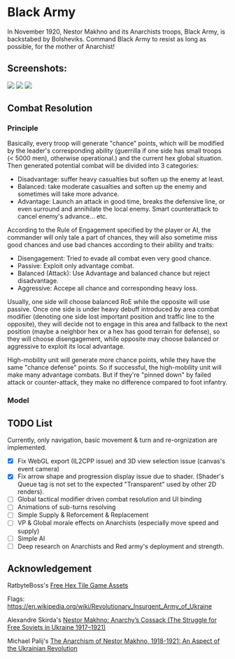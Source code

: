 # Black Army

In November 1920, Nestor Makhno and its Anarchists troops, Black Army, is backstabed by Bolsheviks. Command Black Army to resist as long as possible, for the mother of Anarchist!

## Screenshots:

<img src="https://img.itch.zone/aW1hZ2UvMjE5Nzg1MS8xMjk4OTE5NS5wbmc=/original/z%2FDlKP.png">
<img src="https://img.itch.zone/aW1hZ2UvMjE5Nzg1MS8xMjk4OTE5Ni5wbmc=/original/z6zZ9C.png">
<img src="https://img.itch.zone/aW1hZ2UvMjE5Nzg1MS8xMjk4OTE5NC5wbmc=/original/rU4BX4.png">

## Combat Resolution

### Principle

Basically, every troop will generate "chance" points, which will be modified by the leader's corresponding ability (guerrilla if one side has small troops (< 5000 men), otherwise operational.) and the current hex global situation. Then generated potential combat will be divided into 3 categories:

- Disadvantage: suffer heavy casualties but soften up the enemy at least.
- Balanced: take moderate casualties and soften up the enemy and sometimes will take more advance.
- Advantage: Launch an attack in good time, breaks the defensive line, or even surround and annihilate the local enemy. Smart counterattack to cancel enemy's advance... etc.

According to the Rule of Engagement specified by the player or AI, the commander will only tale a part of chances, they will also sometime miss good chances and use bad chances according to their ability and traits:

- Disengagement: Tried to evade all combat even very good chance.
- Passive: Exploit only advantage combat.
- Balanced (Attack): Use Advantage and balanced chance but reject disadvantage.
- Aggressive: Accepe all chance and corresponding heavy loss.

Usually, one side will choose balanced RoE while the opposite will use passive. Once one side is under heavy debuff introduced by area combat modifier (denoting one side lost important position and traffic line to the opposite), they will decide not to engage in this area and fallback to the next position (maybe a neighbor hex or a hex has good terrain for defense), so they will choose disengagement, while opposite may choose balanced or aggressive to exploit its local advantage.

High-mobility unit will generate more chance points, while they have the same "chance defense" points. So if successful, the high-mobility unit will make many advantage combats. But if they're "pinned down" by failed attack or counter-attack, they make no difference compared to foot infantry.

### Model

## TODO List

Currently, only navigation, basic movement & turn and re-orgnization are implemented. 

- [x] Fix WebGL export (IL2CPP issue) and 3D view selection issue (canvas's event camera)
- [x] Fix arrow shape and progression display issue due to shader. (Shader's Queue tag is not set to the expected "Transparent" used by other 2D renders).
- [ ] Global tactical modifier driven combat resolution and UI binding
- [ ] Animations of sub-turns resolving
- [ ] Simple Supply & Reforcement & Replacement
- [ ] VP & Global morale effects on Anarchists (especially move speed and supply)
- [ ] Simple AI
- [ ] Deep research on Anarchists and Red army's deployment and strength. 

## Acknowledgement

RatbyteBoss's [Free Hex Tile Game Assets](https://ratbyteboss.itch.io/hex-tile-assets)

Flags: https://en.wikipedia.org/wiki/Revolutionary_Insurgent_Army_of_Ukraine

Alexandre Skirda's [Nestor Makhno: Anarchy’s Cossack (The Struggle for Free Soviets in Ukraine 1917–1921)](https://theanarchistlibrary.org/library/alexandre-skirda-nestor-makhno-anarchy-s-cossack)

Michael Palij's [The Anarchism of Nestor Makhno, 1918-1921: An Aspect of the Ukrainian Revolution](http://www.ditext.com/palij/11.html)
